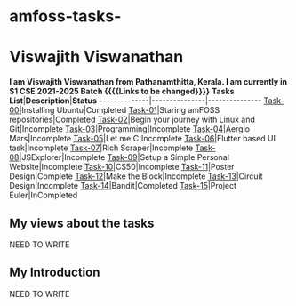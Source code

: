 # amfoss-tasks-
# Viswajith Viswanathan
**I am Viswajith Viswanathan from Pathanamthitta, Kerala. I am currently in S1 CSE 2021-2025 Batch {{{{Links to be changed}}}}**
**Tasks List**|**Description**|**Status**
--------------|---------------|---------------
[Task-00](https://github.com/Akshatji800/amfoss-tasks-demo/tree/master/task-00)|Installing Ubuntu|Completed
[Task-01](https://github.com/Akshatji800/amfoss-tasks-demo/tree/master/task-00)|Staring amFOSS repositories|Completed
[Task-02](https://github.com/Akshatji800/amfoss-tasks-demo/tree/master/task-02)|Begin your journey with Linux and Git|Incomplete
[Task-03](https://github.com/Akshatji800/amfoss-tasks-demo/tree/master/task-03)|Programming|Incomplete 
[Task-04](https://github.com/Akshatji800/amfoss-tasks-demo/tree/master/task-04)|Aerglo Mars|Incomplete 
[Task-05](https://github.com/Akshatji800/amfoss-tasks-demo/tree/master/task-05)|Let me C|Incomplete 
[Task-06](https://github.com/Akshatji800/amfoss-tasks-demo/tree/master/task-06)|Flutter based UI task|Incomplete 
[Task-07](https://github.com/Akshatji800/amfoss-tasks-demo/tree/master/task-07)|Rich Scraper|Incomplete 
[Task-08](https://github.com/Akshatji800/amfoss-tasks-demo/tree/master/task-08)|JSExplorer|Incomplete 
[Task-09](https://github.com/Akshatji800/amfoss-tasks-demo/tree/master/task-09)|Setup a Simple Personal Website|Incomplete 
[Task-10](https://github.com/Akshatji800/amfoss-tasks-demo/tree/master/task-10)|CS50|Incomplete 
[Task-11](https://github.com/Akshatji800/amfoss-tasks-demo/tree/master/task-11)|Poster Design|Complete 
[Task-12](https://github.com/Akshatji800/amfoss-tasks-demo/tree/master/task-12)|Make the Block|Incomplete 
[Task-13](https://github.com/Akshatji800/amfoss-tasks-demo/tree/master/task-13)|Circuit Design|Incomplete
[Task-14](https://github.com/Akshatji800/amfoss-tasks-demo/tree/master/task-14)|Bandit|Completed
[Task-15](https://github.com/Akshatji800/amfoss-tasks-demo/tree/master/task-15)|Project Euler|InCompleted
## My views about the tasks
NEED TO WRITE
## My Introduction
NEED TO WRITE
